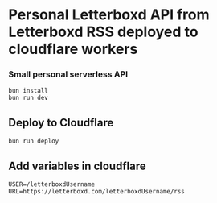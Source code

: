 # Personal Letterboxd API from Letterboxd RSS deployed to cloudflare workers

### Small personal serverless API

```
bun install
bun run dev
```

## Deploy to Cloudflare

```
bun run deploy
```

## Add variables in cloudflare

```
USER=/letterboxdUsername
URL=https://letterboxd.com/letterboxdUsername/rss
```

